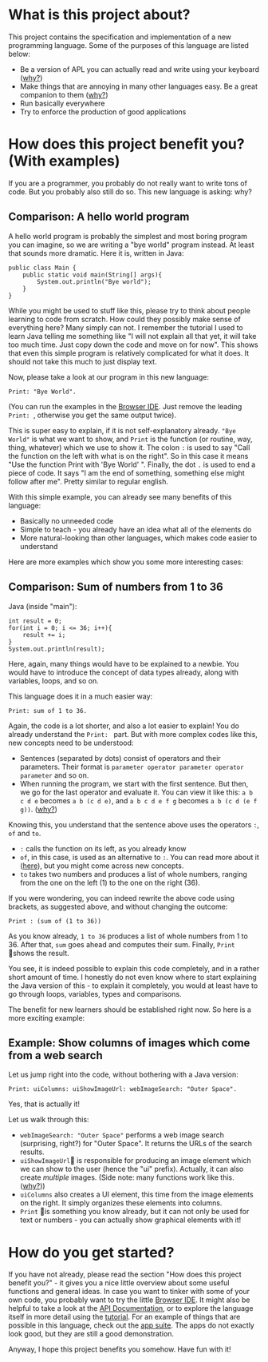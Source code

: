 # What is this project about?

This project contains the specification and implementation of a new programming language.
Some of the purposes of this language are listed below:

* Be a version of APL you can actually read and write using your keyboard ([why?](/docs/design/why/apl.md))
* Make things that are annoying in many other languages easy. Be a great companion to them ([why?](/docs/design/why/companion.md))
* Run basically everywhere
* Try to enforce the production of good applications

# How does this project benefit you? (With examples)

If you are a programmer, you probably do not really want to write tons of code. But you probably also still do so. This new language is asking: why?

## Comparison: A hello world program

A hello world program is probably the simplest and most boring program you can imagine, so we are writing a "bye world" program instead. At least that sounds more dramatic.
Here it is, written in Java:

```
public class Main {
	public static void main(String[] args){
		System.out.println("Bye world");
	}
}
```

While you might be used to stuff like this, please try to think about people learning to code from scratch. How could they possibly make sense of everything here?
Many simply can not. I remember the tutorial I used to learn Java telling me something like "I will not explain all that yet, it will take too much time. Just copy down the code and move on for now".
This shows that even this simple program is relatively complicated for what it does. It should not take this much to just display text.

Now, please take a look at our program in this new language:

```
Print: "Bye World".
```
(You can run the examples in the [Browser IDE](/app/ide). Just remove the leading `Print: `, otherwise you get the same output twice).

This is super easy to explain, if it is not self-explanatory already. `"Bye World"` is what we want to show, and `Print` is the function (or routine, way, thing, whatever) which we use to show it.
The colon `:` is used to say "Call the function on the left with what is on the right". So in this case it means "Use the function Print with 'Bye World' ".
Finally, the dot `.` is used to end a piece of code. It says "I am the end of something, something else might follow after me". Pretty similar to regular english.


With this simple example, you can already see many benefits of this language:

* Basically no unneeded code
* Simple to teach - you already have an idea what all of the elements do
* More natural-looking than other languages, which makes code easier to understand

Here are more examples which show you some more interesting cases:

## Comparison: Sum of numbers from 1 to 36

Java (inside "main"):

```
int result = 0;
for(int i = 0; i <= 36; i++){
    result += i;
}
System.out.println(result);
```

Here, again, many things would have to be explained to a newbie. You would have to introduce the concept of data types already, along with variables, loops, and so on.


This language does it in a much easier way:

```
Print: sum of 1 to 36.
```

Again, the code is a lot shorter, and also a lot easier to explain!
You do already understand the `Print: ` part. But with more complex codes like this, new concepts need to be understood:

* Sentences (separated by dots) consist of operators and their parameters. Their format is `parameter operator parameter operator parameter` and so on.
* When running the program, we start with the first sentence. But then, we go for the last operator and evaluate it. You can view it like this: `a b c d e` becomes `a b (c d e)`, and `a b c d e f g` becomes `a b (c d (e f g))`. ([why?](/docs/design/why/operatorPrecedence.md))


Knowing this, you understand that the sentence above uses the operators `:`, `of` and `to`.

* `:` calls the function on its left, as you already know
* `of`, in this case, is used as an alternative to `:`. You can read more about it ([here](/docs/api/defaults/of)), but you might come across new concepts.
* `to` takes two numbers and produces a list of whole numbers, ranging from the one on the left (1) to the one on the right (36).

If you were wondering, you can indeed rewrite the above code using brackets, as suggested above, and without changing the outcome:

```
Print : (sum of (1 to 36))
```

As you know already, `1 to 36` produces a list of whole numbers from 1 to 36. After that, `sum` goes ahead and computes their sum. Finally, `Print` shows the result.


You see, it is indeed possible to explain this code completely, and in a rather short amount of time.
I honestly do not even know where to start explaining the Java version of this - to explain it completely, you would at least have to go through loops, variables, types and comparisons.


The benefit for new learners should be established right now. So here is a more exciting example:

## Example: Show columns of images which come from a web search

Let us jump right into the code, without bothering with a Java version:

```
Print: uiColumns: uiShowImageUrl: webImageSearch: "Outer Space".
```

Yes, that is actually it!

Let us walk through this:

* `webImageSearch: "Outer Space"` performs a web image search (surprising, right?) for "Outer Space". It returns the URLs of the search results.
* `uiShowImageUrl` is responsible for producing an image element which we can show to the user (hence the "ui" prefix). Actually, it can also create *multiple* images. (Side note: many functions work like this. ([why?](/docs/design/why/arrayProgramming.md)))
* `uiColumns` also creates a UI element, this time from the image elements on the right. It simply organizes these elements into columns.
* `Print` is something you know already, but it can not only be used for text or numbers - you can actually show graphical elements with it!

# How do you get started?

If you have not already, please read the section "How does this project benefit you?" - it gives you a nice little overview about some useful functions and general ideas.
In case you want to tinker with some of your own code, you probably want to try the little [Browser IDE](/app/ide).
It might also be helpful to take a look at the [API Documentation](/docs/api/home), or to explore the language itself in more detail using the [tutorial](/docs/tutorial/index.md).
For an example of things that are possible in this language, check out the [app suite](/app/home). The apps do not exactly look good, but they are still a good demonstration.

Anyway, I hope this project benefits you somehow. Have fun with it!
